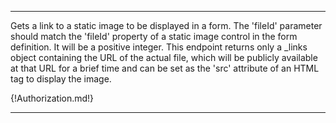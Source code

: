 ---

Gets a link to a static image to be displayed in a form. The 'fileId' parameter should match the 'fileId' property of a static image control in the form definition.  It will be a positive integer.  This endpoint returns only a _links object containing the URL of the actual file, which will be publicly available at that URL for a brief time and can be set as the 'src' attribute of an HTML <img> tag to display the image.

{!Authorization.md!}

---